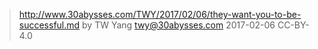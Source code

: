 ﻿> http://www.30abysses.com/TWY/2017/02/06/they-want-you-to-be-successful.md
> by TW Yang <twy@30abysses.com> 2017-02-06 CC-BY-4.0

#
